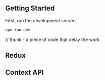 ## Getting Started

First, run the development server:

```bash
npm run dev
```

// thunk - a piece of code that delay the work
## Redux
## Context API
